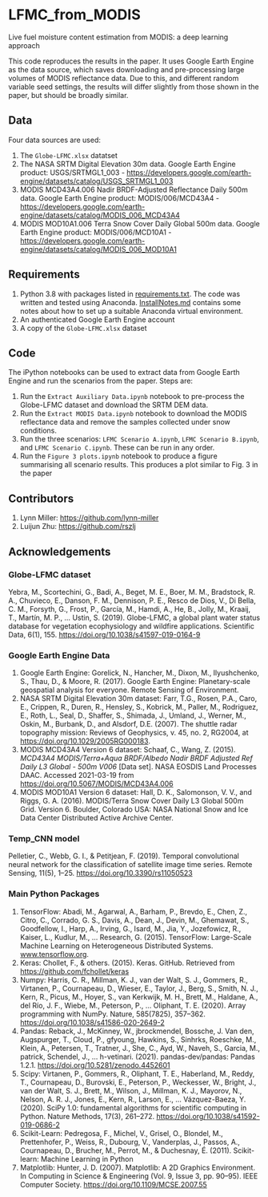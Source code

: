 # LFMC_from_MODIS
Live fuel moisture content estimation from MODIS: a deep learning approach

This code reproduces the results in the paper. It uses Google Earth Engine as the data source, which saves downloading and pre-processing large volumes of MODIS reflectance data. Due to this, and different random variable seed settings, the results will differ slightly from those shown in the paper, but should be broadly similar.

## Data
Four data sources are used:
1. The `Globe-LFMC.xlsx` datatset
2. The NASA SRTM Digital Elevation 30m data. Google Earth Engine product: USGS/SRTMGL1_003 - https://developers.google.com/earth-engine/datasets/catalog/USGS_SRTMGL1_003
3. MODIS MCD43A4.006 Nadir BRDF-Adjusted Reflectance Daily 500m data. Google Earth Engine product: MODIS/006/MCD43A4 - https://developers.google.com/earth-engine/datasets/catalog/MODIS_006_MCD43A4
4. MODIS MOD10A1.006 Terra Snow Cover Daily Global 500m data. Google Earth Engine product: MODIS/006/MCD10A1 - https://developers.google.com/earth-engine/datasets/catalog/MODIS_006_MOD10A1

## Requirements
1. Python 3.8 with packages listed in [requirements.txt](../requirements.txt). The code was written and tested using Anaconda. [InstallNotes.md](../InstallNotes.md) contains some notes about how to set up a suitable Anaconda virtual environment.
2. An authenticated Google Earth Engine account
3. A copy of the `Globe-LFMC.xlsx` dataset

## Code
The iPython notebooks can be used to extract data from Google Earth Engine and run the scenarios from the paper. Steps are:
1. Run the `Extract Auxiliary Data.ipynb` notebook to pre-process the Globe-LFMC dataset and download the SRTM DEM data.
2. Run the `Extract MODIS Data.ipynb` notebook to download the MODIS reflectance data and remove the samples collected under snow conditions.
3. Run the three scenarios: `LFMC Scenario A.ipynb`, `LFMC Scenario B.ipynb`, and `LFMC Scenario C.ipynb`. These can be run in any order.
4. Run the `Figure 3 plots.ipynb` notebook to produce a figure summarising all scenario results. This produces a plot similar to Fig. 3 in the paper

## Contributors
1. Lynn Miller: https://github.com/lynn-miller
2. Luijun Zhu: https://github.com/rszlj

## Acknowledgements

### Globe-LFMC dataset
Yebra, M., Scortechini, G., Badi, A., Beget, M. E., Boer, M. M., Bradstock, R. A., Chuvieco, E., Danson, F. M., Dennison, P. E., Resco de Dios, V., Di Bella, C. M., Forsyth, G., Frost, P., García, M., Hamdi, A., He, B., Jolly, M., Kraaij, T., Martín, M. P., … Ustin, S. (2019). Globe-LFMC, a global plant water status database for vegetation ecophysiology and wildfire applications. Scientific Data, 6(1), 155. https://doi.org/10.1038/s41597-019-0164-9

### Google Earth Engine Data
1. Google Earth Engine: Gorelick, N., Hancher, M., Dixon, M., Ilyushchenko, S., Thau, D., & Moore, R. (2017). Google Earth Engine: Planetary-scale geospatial analysis for everyone. Remote Sensing of Environment.
2. NASA SRTM Digital Elevation 30m dataset: Farr, T.G., Rosen, P.A., Caro, E., Crippen, R., Duren, R., Hensley, S., Kobrick, M., Paller, M., Rodriguez, E., Roth, L., Seal, D., Shaffer, S., Shimada, J., Umland, J., Werner, M., Oskin, M., Burbank, D., and Alsdorf, D.E. (2007). The shuttle radar topography mission: Reviews of Geophysics, v. 45, no. 2, RG2004, at https://doi.org/10.1029/2005RG000183.
3. MODIS MCD43A4 Version 6 dataset: Schaaf, C., Wang, Z. (2015). <i>MCD43A4 MODIS/Terra+Aqua BRDF/Albedo Nadir BRDF Adjusted Ref Daily L3 Global - 500m V006</i> [Data set]. NASA EOSDIS Land Processes DAAC. Accessed 2021-03-19 from https://doi.org/10.5067/MODIS/MCD43A4.006 
4. MODIS MOD10A1 Version 6 dataset: Hall, D. K., Salomonson, V. V., and Riggs, G. A. (2016). MODIS/Terra Snow Cover Daily L3 Global 500m Grid. Version 6. Boulder, Colorado USA: NASA National Snow and Ice Data Center Distributed Active Archive Center.

### Temp_CNN model
Pelletier, C., Webb, G. I., & Petitjean, F. (2019). Temporal convolutional neural network for the classification of satellite image time series. Remote Sensing, 11(5), 1–25. https://doi.org/10.3390/rs11050523

### Main Python Packages
1. TensorFlow: Abadi, M., Agarwal, A., Barham, P., Brevdo, E., Chen, Z., Citro, C., Corrado, G. S., Davis, A., Dean, J., Devin, M., Ghemawat, S., Goodfellow, I., Harp, A., Irving, G., Isard, M., Jia, Y., Jozefowicz, R., Kaiser, L., Kudlur, M., … Research, G. (2015). TensorFlow: Large-Scale Machine Learning on Heterogeneous Distributed Systems. www.tensorflow.org.
2. Keras: Chollet, F., & others. (2015). Keras. GitHub. Retrieved from https://github.com/fchollet/keras
3. Numpy: Harris, C. R., Millman, K. J., van der Walt, S. J., Gommers, R., Virtanen, P., Cournapeau, D., Wieser, E., Taylor, J., Berg, S., Smith, N. J., Kern, R., Picus, M., Hoyer, S., van Kerkwijk, M. H., Brett, M., Haldane, A., del Río, J. F., Wiebe, M., Peterson, P., … Oliphant, T. E. (2020). Array programming with NumPy. Nature, 585(7825), 357–362. https://doi.org/10.1038/s41586-020-2649-2 
4. Pandas: Reback, J., McKinney, W., jbrockmendel, Bossche, J. Van den, Augspurger, T., Cloud, P., gfyoung, Hawkins, S., Sinhrks, Roeschke, M., Klein, A., Petersen, T., Tratner, J., She, C., Ayd, W., Naveh, S., Garcia, M., patrick, Schendel, J., … h-vetinari. (2021). pandas-dev/pandas: Pandas 1.2.1. https://doi.org/10.5281/zenodo.4452601
5. Scipy: Virtanen, P., Gommers, R., Oliphant, T. E., Haberland, M., Reddy, T., Cournapeau, D., Burovski, E., Peterson, P., Weckesser, W., Bright, J., van der Walt, S. J., Brett, M., Wilson, J., Millman, K. J., Mayorov, N., Nelson, A. R. J., Jones, E., Kern, R., Larson, E., … Vázquez-Baeza, Y. (2020). SciPy 1.0: fundamental algorithms for scientific computing in Python. Nature Methods, 17(3), 261–272. https://doi.org/10.1038/s41592-019-0686-2
6. Scikit-Learn: Pedregosa, F., Michel, V., Grisel, O., Blondel, M., Prettenhofer, P., Weiss, R., Dubourg, V., Vanderplas, J., Passos, A., Cournapeau, D., Brucher, M., Perrot, M., & Duchesnay, É. (2011). Scikit-learn: Machine Learning in Python
7. Matplotlib: Hunter, J. D. (2007). Matplotlib: A 2D Graphics Environment. In Computing in Science & Engineering (Vol. 9, Issue 3, pp. 90–95). IEEE Computer Society. https://doi.org/10.1109/MCSE.2007.55
